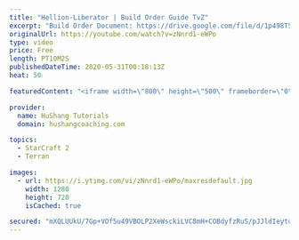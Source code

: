 ```yaml
---
title: "Hellion-Liberator | Build Order Guide TvZ"
excerpt: "Build Order Document: https://drive.google.com/file/d/1p498T52iQWahcCZs5tKGG1mxBqwqIXZO/view?usp=sharing  https://www.hushangcoaching.com Find personal one on one lessons, guides, community & more -------------------------------------------------------------------------------------------------------"
originalUrl: https://youtube.com/watch?v=zNnrd1-eWPo
type: video
price: Free
length: PT10M2S
publishedDateTime: 2020-05-31T00:18:13Z
heat: 50

featuredContent: "<iframe width=\"800\" height=\"500\" frameborder=\"0\" src=\"https://www.youtube.com/embed/zNnrd1-eWPo\" allow=\"accelerometer; autoplay; encrypted-media; gyroscope; picture-in-picture\" allowfullscreen></iframe>"

provider:
  name: HuShang Tutorials
  domain: hushangcoaching.com

topics:
  - StarCraft 2
  - Terran

images:
  - url: https://i.ytimg.com/vi/zNnrd1-eWPo/maxresdefault.jpg
    width: 1280
    height: 720
    isCached: true

secured: "mXQLUUkU/7Gp+VOf5u49VBOLP2XeWsckiLVC8mH+COBdyfzRuS/pJJldIeytow4aqt+HnXgfAbTVQ5+wefGvK1cWb7YYs/STSVNDjvwEy0SvzgcX7EJGslXu7rr8M5VznM+D3+2qNV7Ee6UDoqHM3M/42DTe3ghC/MJWMXGUGGWe9WJaAsa8DvYLPZmtHvODgVk+C6V/zL7MqZUUEEseaWZ8MooAUA6t/PzNo+iuSf3vcH3D9nnZC2fQ8hS52ey0CA7vM5TbJlqprdMg2D//+0NeFsd26Qb3QNXCcxDqO3DdtIFpr6bFObzwDnwWpu5mKR9QDisIRZYAm1zXL4XM3RYQYQIg8Y7Q5X7MYH636gt0J1r6PKheJzZUdvbhT3A/8dHzARKujm/zcBuXqV0ZfAg1GHQBV1LdIPJ4KBMF6ck=;ThLRXmkqVL/PkXbgHgtw8g=="
---
```


